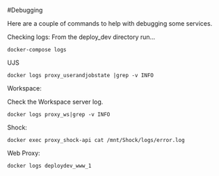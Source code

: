 #Debugging

Here are a couple of commands to help with debugging some services.

Checking logs:  From the deploy_dev directory run...

    docker-compose logs

UJS

    docker logs proxy_userandjobstate |grep -v INFO

Workspace:

Check the Workspace server log.  

    docker logs proxy_ws|grep -v INFO

Shock:

    docker exec proxy_shock-api cat /mnt/Shock/logs/error.log

Web Proxy:

    docker logs deploydev_www_1

